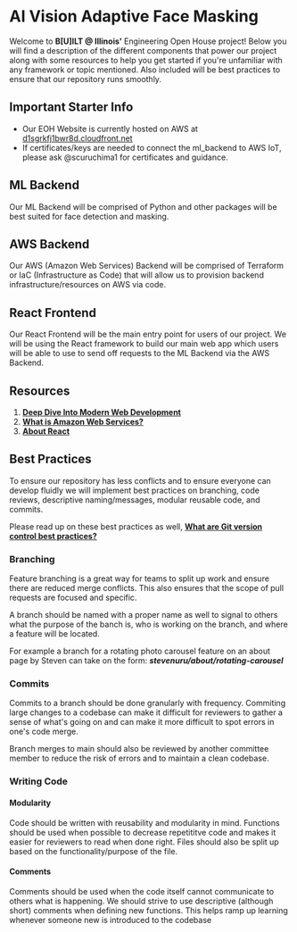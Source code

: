 # AI Vision Adaptive Face Masking 

  Welcome to **B[U]ILT @ Illinois'** Engineering Open House project! Below you will find a description of the different components that power our project along with some resources to help you get started if you're unfamiliar with any framework or topic mentioned. Also included will be best practices to ensure that our repository runs smoothly.

## Important Starter Info

  - Our EOH Website is currently hosted on AWS at [d1sgrkfj1bwr8d.cloudfront.net](d1sgrkfj1bwr8d.cloudfront.net)
  - If certificates/keys are needed to connect the ml_backend to AWS IoT, please ask @scuruchima1 for certificates and guidance.
  
## ML Backend
  
  Our ML Backend will be comprised of Python and other packages will be best suited for face detection and masking.

## AWS Backend

 Our AWS (Amazon Web Services) Backend will be comprised of Terraform or IaC (Infrastructure as Code) that will allow us to provision backend infrastructure/resources on AWS via code.  

## React Frontend

 Our React Frontend will be the main entry point for users of our project. We will be using the React framework to build our main web app which users will be able to use to send off requests to the ML Backend via the AWS Backend.

## Resources

 1. [**Deep Dive Into Modern Web Development**](https://fullstackopen.com/en/)
 2. [**What is Amazon Web Services?**](https://www.geeksforgeeks.org/introduction-to-amazon-web-services/)
 3. [**About React**](https://react.dev)
  

## Best Practices

  To ensure our repository has less conflicts and to ensure everyone can develop fluidly we will implement best practices on branching, code reviews, descriptive naming/messages, modular reusable code, and commits.

 Please read up on these best practices as well, [**What are Git version control best practices?**](https://about.gitlab.com/topics/version-control/version-control-best-practices/)

### Branching

 Feature branching is a great way for teams to split up work and ensure there are reduced merge conflicts. This also ensures that the scope of pull requests are focused and specific. 

 A branch should be named with a proper name as well to signal to others what the purpose of the banch is, who is working on the branch, and where a feature will be located. 

 For example a branch for a rotating photo carousel feature on an about page by Steven can take on the form:  ***stevenuru/about/rotating-carousel***

### Commits

 Commits to a branch should be done granularly with frequency. Commiting large changes to a codebase can make it difficult for reviewers to gather a sense of what's going on and can make it more difficult to spot errors in one's code merge.

 Branch merges to main should also be reviewed by another committee member to reduce the risk of errors and to maintain a clean codebase.

### Writing Code

 #### Modularity
 
 Code should be written with reusability and modularity in mind. Functions should be used when possible to decrease repetititve code and makes it easier for reviewers to read when done right. Files should also be split up based on the functionality/purpose of the file. 

 #### Comments

 Comments should be used when the code itself cannot communicate to others what is happening. We should strive to use descriptive (although short) comments when defining new functions. This helps ramp up learning whenever someone new is introduced to the codebase
